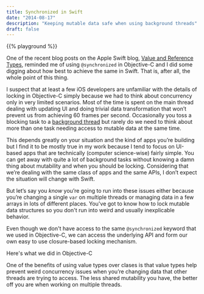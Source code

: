 ```yaml
---
title: Synchronized in Swift
date: "2014-08-17"
description: "Keeping mutable data safe when using background threads"
draft: false
---
```


{{% playground %}}

One of the recent blog posts on the Apple Swift blog, [Value and Reference Types](https://developer.apple.com/swift/blog/?id=10), reminded me of using `@synchronized` in Objective-C and I did some digging about how best to achieve the same in Swift. That is, after all, the whole point of this thing.

I suspect that at least a few iOS developers are unfamiliar with the details of locking in Objective-C simply because we had to think about concurrency only in very limited scenarios. Most of the time is spent on the main thread dealing with updating UI and doing trivial data transformation that won’t prevent us from achieving 60 frames per second. Occasionally you toss a blocking task to a [background thread](/background-threads/) but rarely do we need to think about more than one task needing access to mutable data at the same time.

This depends greatly on your situation and the kind of apps you’re building but I find it to be mostly true in my work because I tend to focus on UI-based apps that are technically (computer science-wise) fairly simple. You can get away with quite a lot of background tasks without knowing a damn thing about mutability and when you should be locking. Considering that we’re dealing with the same class of apps and the same APIs, I don’t expect the situation will change with Swift.

But let’s say you *know* you’re going to run into these issues either because you’re changing a single `var` on multiple threads or managing data in a few arrays in lots of different places. You've got to know how to lock mutable data structures so you don't run into weird and usually inexplicable behavior.

Even though we don't have access to the same `@synchronized` keyword that we used in Objective-C, we can access the underlying API and form our own easy to use closure-based locking mechanism.

Here's what we did in Objective-C



One of the benefits of using value types over clases is that value types help prevent weird concurrency issues when you’re changing data that other threads are trying to access. The less shared mutability you have, the better off you are when working on multiple threads.
